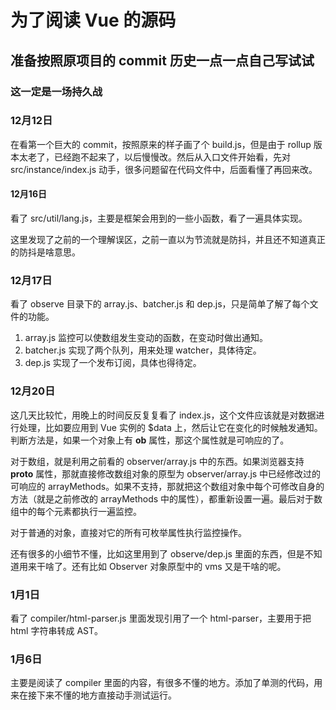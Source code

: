 # 为了阅读 Vue 的源码

## 准备按照原项目的 commit 历史一点一点自己写试试

### 这一定是一场持久战

### 12月12日

在看第一个巨大的 commit，按照原来的样子画了个 build.js，但是由于 rollup 版本太老了，已经跑不起来了，以后慢慢改。然后从入口文件开始看，先对 src/instance/index.js 动手，很多问题留在代码文件中，后面看懂了再回来改。

#### 12月16日

看了 src/util/lang.js，主要是框架会用到的一些小函数，看了一遍具体实现。

这里发现了之前的一个理解误区，之前一直以为节流就是防抖，并且还不知道真正的防抖是啥意思。

### 12月17日

看了 observe 目录下的 array.js、batcher.js 和 dep.js，只是简单了解了每个文件的功能。

1. array.js 监控可以使数组发生变动的函数，在变动时做出通知。
2. batcher.js 实现了两个队列，用来处理 watcher，具体待定。
3. dep.js 实现了一个发布订阅，具体也得待定。

### 12月20日

这几天比较忙，用晚上的时间反反复复看了 index.js，这个文件应该就是对数据进行处理，比如要应用到 Vue 实例的 $data 上，然后让它在变化的时候触发通知。判断方法是，如果一个对象上有 __ob__ 属性，那这个属性就是可响应的了。

对于数组，就是利用之前看的 observer/array.js 中的东西。如果浏览器支持 __proto__ 属性，那就直接修改数组对象的原型为 observer/array.js 中已经修改过的可响应的 arrayMethods。如果不支持，那就把这个数组对象中每个可修改自身的方法（就是之前修改的 arrayMethods 中的属性），都重新设置一遍。最后对于数组中的每个元素都执行一遍监控。

对于普通的对象，直接对它的所有可枚举属性执行监控操作。

还有很多的小细节不懂，比如这里用到了 observe/dep.js 里面的东西，但是不知道用来干啥了。还有比如 Observer 对象原型中的 vms 又是干啥的呢。

### 1月1日

看了 compiler/html-parser.js 里面发现引用了一个 html-parser，主要用于把 html 字符串转成 AST。

### 1月6日
主要是阅读了 compiler 里面的内容，有很多不懂的地方。添加了单测的代码，用来在接下来不懂的地方直接动手测试运行。

